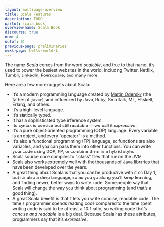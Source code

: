 ```yaml
---
layout: multipage-overview
title: Scala Features
description: TODO
partof: scala_book
overview-name: Scala Book
discourse: true
num: 4
outof: 54
previous-page: preliminaries
next-page: hello-world-1
---
```



The name *Scala* comes from the word *scalable*, and true to that name, it’s used to power the busiest websites in the world, including Twitter, Netflix, Tumblr, LinkedIn, Foursquare, and many more.

Here are a few more nuggets about Scala:

- It’s a modern programming language created by [Martin Odersky](https://twitter.com/odersky?lang=en) (the father of `javac`), and influenced by Java, Ruby, Smalltalk, ML, Haskell, Erlang, and others.
- It’s a high-level language.
- It’s statically typed.
- It has a sophisticated type inference system.
- Its syntax is concise but still readable — we call it *expressive*.
- It’s a pure object-oriented programming (OOP) language. Every variable is an object, and every “operator” is a method.
- It’s also a functional programming (FP) language, so functions are also variables, and you can pass them into other functions. You can write your code using OOP, FP, or combine them in a hybrid style.
- Scala source code compiles to “.class” files that run on the JVM.
- Scala also works extremely well with the thousands of Java libraries that have been developed over the years.
- A great thing about Scala is that you can be productive with it on Day 1, but it’s also a deep language, so as you go along you’ll keep learning, and finding newer, better ways to write code. Some people say that Scala will change the way you think about programming (and that’s a good thing).
- A great Scala benefit is that it lets you write concise, readable code. The time a programmer spends reading code compared to the time spent writing code is said to be at least a 10:1 ratio, so writing code that’s *concise and readable* is a big deal. Because Scala has these attributes, programmers say that it’s *expressive*.



